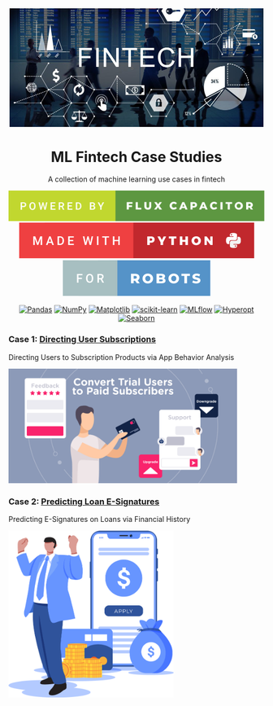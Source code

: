 <div align="center">

  <img src="./images/fintech.jpg" width="500" alt="Directing"/>

# ML Fintech Case Studies

A collection of machine learning use cases in fintech

<img src="images/powered-by-flux-capacitor.svg"/>
<img src="images/made-with-python.svg"/>
<img src="images/for-robots.svg"/>

[![Pandas](https://img.shields.io/badge/pandas-%23150458.svg?style=for-the-badge&logo=pandas&logoColor=white)](https://pandas.pydata.org/docs/getting_started/index.html)
[![NumPy](https://img.shields.io/badge/numpy-%23013243.svg?style=for-the-badge&logo=numpy&logoColor=white)](https://numpy.org/doc/stable/)
[![Matplotlib](https://img.shields.io/badge/Matplotlib-%23ffffff.svg?style=for-the-badge&logo=Matplotlib&logoColor=black)](https://matplotlib.org/)
[![scikit-learn](https://img.shields.io/badge/scikit--learn-%23F7931E.svg?style=for-the-badge&logo=scikit-learn&logoColor=white)](https://scikit-learn.org/stable/)
[![MLflow](https://img.shields.io/badge/mlflow-%23d9ead3.svg?style=for-the-badge&logo=mlflow&logoColor=blue)](https://mlflow.org/)
[![Hyperopt](https://img.shields.io/badge/Hyperopt-254117?style=for-the-badge)](http://hyperopt.github.io/hyperopt/)
[![Seaborn](https://img.shields.io/badge/Seaborn-5A819C?style=for-the-badge)](https://seaborn.pydata.org/)

</div>

### Case 1: [Directing User Subscriptions](./directing-user-subscriptions/README.md)

Directing Users to Subscription Products via App Behavior Analysis

<img src="./images/convert-users.png" width="450" alt="Directing"/>

<br/>

### Case 2: [Predicting Loan E-Signatures](./predicting-loan-signatures/README.md)

Predicting E-Signatures on Loans via Financial History

<img src="./images/predicting-loan-e-sign.png" width="325" alt="Directing"/>
